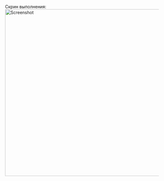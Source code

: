 <div style="display: flex; flex-direction: column; align-items: flex-start;">
  <div>Скрин выполнения:</div>
  <img width="547" alt="Screenshot" src="https://github.com/user-attachments/assets/4a89dc0e-2ec0-4e7b-ab9d-95900376b4ec" />
</div>
